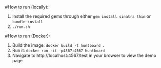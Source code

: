 #How to run (locally):
1. Install the required gems through either `gem install sinatra thin` or `bundle install`
1. `./run.sh`

#How to run (Docker):
1. Build the image: `docker build -t huntboard .`
1. Run it: `docker run -it -p4567:4567 huntboard`
1. Navigate to http://localhost:4567/test in your browser to view the demo page
